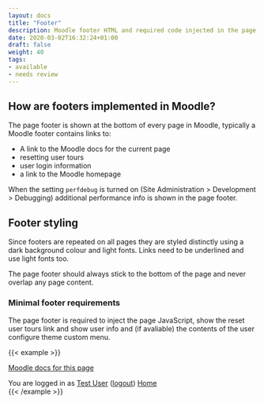 ```yaml
---
layout: docs
title: "Footer"
description: Moodle footer HTML and required code injected in the page footer
date: 2020-03-02T16:32:24+01:00
draft: false
weight: 40
tags:
- available
- needs review
---
```


## How are footers implemented in Moodle?

The page footer is shown at the bottom of every page in Moodle, typically a Moodle footer contains links to:

* A link to the Moodle docs for the current page
* resetting user tours
* user login information
* a link to the Moodle homepage

When the setting ```perfdebug``` is turned on (Site Administration > Development > Debugging) additional performance info is shown in the page footer.

## Footer styling

Since footers are repeated on all pages they are styled distinctly using a dark background colour and light fonts. Links need to be underlined and use light fonts too.

The page footer should always stick to the bottom of the page and never overlap any page content.

### Minimal footer requirements

The page footer is required to inject the page JavaScript, show the reset user tours link and show user info and (if avaliable) the contents of the user configure theme custom menu.

{{< example >}}
<footer id="page-footer" class="py-3 bg-dark text-light">
    <div class="container">
        <p class="helplink"><a href="#">Moodle docs for this page</a></p>
        You are logged in as <a href="#">Test User</a> (<a href="#">logout</a>)
        <a href="#">Home</a>
        <div class="tool_usertours-resettourcontainer"></div>
    </div>
</footer>
{{< /example >}}
